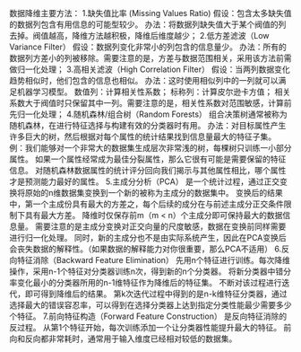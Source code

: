 数据降维主要方法：
1.缺失值比率 (Missing Values Ratio)
    假设：包含太多缺失值的数据列包含有用信息的可能型较少。
    办法：将数据列缺失值大于某个阀值的列去掉。阀值越高，降维方法越积极，降维后维度越少；
2.低方差滤波（Low Variance Filter）
    假设：数据列变化非常小的列包含的信息量少。
    办法：所有的数据列方差小的列被移除。需要注意的是，方差与数据范围相关，采用该方法前需做归一化处理；
3.高相关滤波（High Correlation Filter）
    假设：当两列数据变化趋势相似时，他们包含的信息也相似。
    办法：这时使用相似列中的一列就可以满足机器学习模型。
        数值列：计算相关性系数；
        标称列：计算皮尔逊卡方值；
        相关系数大于阀值时只保留其中一列。需要注意的是，相关性系数对范围敏感，计算前先归一化处理；
4.随机森林/组合树（Random Forests）
    组合决策树通常被称为随机森林，在进行特征选择与构建有效的分类器时有用。
    办法：对目标属性产生许多巨大的树，然后根据对每个属性的统计结果找到信息量最大的特征子集。
    例：我们能够对一个非常大的数据集生成层次非常浅的树，每棵树只训练一小部分属性。
        如果一个属性经常成为最佳分裂属性，那么它很有可能是需要保留的特征信息。
        对随机森林数据属性的统计评分回向我们揭示与其他属性相比，哪个属性才是预测能力最好的属性。
5.主成分分析（PCA）
    是一个统计过程，通过正交变换将原始的n维数据集变换到一个新的被称为主成分的数据集中。
    变换后的结果中，第一个主成份具有最大的方差之，每个后续的成分在与前述主成分正交条件限制下具有最大方差。
    降维时仅保存前m（m < n）个主成分即可保持最大的数据信息量。
    需要注意的是主成分变换对正交向量的尺度敏感，数据在变换前同样需要进行归一化处理。
    同时，新的主成分也不是由实际系统产生，因此在PCA变换后会丧失数据的解释性。（如果数据的解释能力对你很重要，那么PCA不适用）
6.反向特征消除（Backward Feature Elimination）
    先用n个特征进行训练。每次降维操作，采用n-1个特征对分类器训练n次，得到新的n个分类器。
        将新分类器中错分率变化最小的分类器所用的n-1维特征作为降维后的特征集。
    不断对该过程进行迭代，即可得到降维后的结果。
    第k次迭代过程中得到的是n-k维特征分类器，通过选择最大的错误容忍率，可以得到在选择分类器上达到指定分类性能最少需要多少个特征。
7.前向特征构造（Forward Feature Construction）
    是反向特征消除的反过程。
    从第1个特征开始，每次训练添加一个让分类器性能提升最大的特征。
    前向和反向都非常耗时，通常用于输入维度已经相对较低的数据集。


